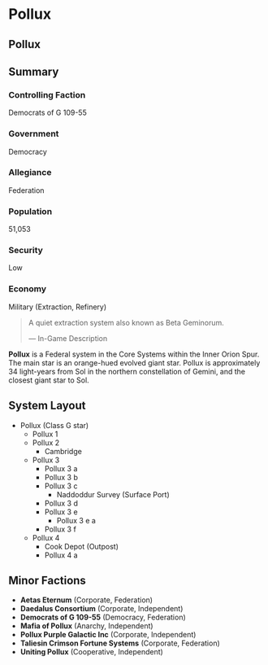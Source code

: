 # Pollux
## Pollux

		

## Summary

### Controlling Faction

Democrats of G 109-55

### Government

Democracy

### Allegiance

Federation

### Population

51,053

### Security

Low

### Economy

Military (Extraction, Refinery)

> 
> 
> A quiet extraction system also known as Beta Geminorum.
> 
> 
> — In-Game Description
> 

**Pollux** is a Federal system in the Core Systems within the Inner Orion Spur. The main star is an orange-hued evolved giant star. Pollux is approximately 34 light-years from Sol in the northern constellation of Gemini, and the closest giant star to Sol.

## System Layout

- Pollux (Class G star)
    - Pollux 1
    - Pollux 2
        - Cambridge
    - Pollux 3
        - Pollux 3 a
        - Pollux 3 b
        - Pollux 3 c
            - Naddoddur Survey (Surface Port)
        - Pollux 3 d
        - Pollux 3 e
            - Pollux 3 e a
        - Pollux 3 f
    - Pollux 4
        - Cook Depot (Outpost)
        - Pollux 4 a

## Minor Factions

- **Aetas Eternum** (Corporate, Federation)
- **Daedalus Consortium** (Corporate, Independent)
- **Democrats of G 109-55** (Democracy, Federation)
- **Mafia of Pollux** (Anarchy, Independent)
- **Pollux Purple Galactic Inc** (Corporate, Independent)
- **Taliesin Crimson Fortune Systems** (Corporate, Federation)
- **Uniting Pollux** (Cooperative, Independent)